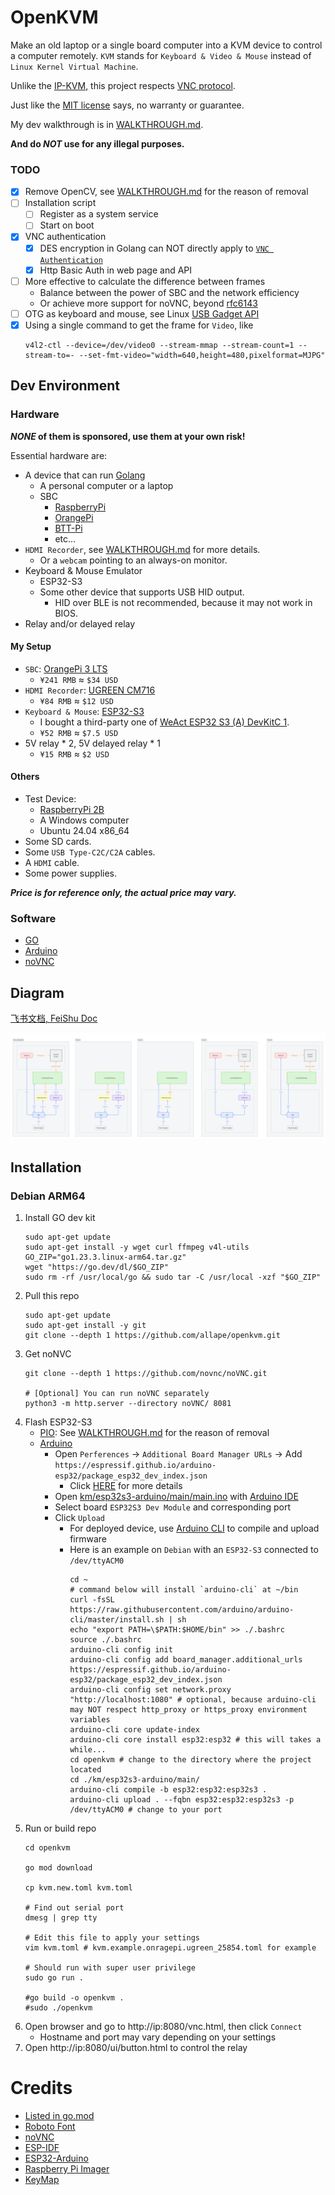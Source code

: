 # OpenKVM

Make an old laptop or a single board computer into a KVM device to control a computer remotely.
`KVM` stands for `Keyboard & Video & Mouse` instead of `Linux Kernel Virtual Machine`.

Unlike the [IP-KVM](https://github.com/tiny-pilot/tinypilot), this project
respects [VNC protocol](https://datatracker.ietf.org/doc/html/rfc6143).

Just like the [MIT license](./LICENSE) says, no warranty or guarantee.

My dev walkthrough is in [WALKTHROUGH.md](./WALKTHROUGH.md).

**And do _NOT_ use for any illegal purposes.**

### TODO

- [x] Remove OpenCV, see [WALKTHROUGH.md](WALKTHROUGH.md#opencv) for the reason of removal
- [ ] Installation script
    - [ ] Register as a system service
    - [ ] Start on boot
- [x] VNC authentication
    - [x] DES encryption in Golang can NOT directly apply to [`VNC Authentication`](https://datatracker.ietf.org/doc/html/rfc6143#section-7.1.2)
    - [x] Http Basic Auth in web page and API
- [ ] More effective to calculate the difference between frames
    - Balance between the power of SBC and the network efficiency
    - Or achieve more support for noVNC, beyond [rfc6143](https://datatracker.ietf.org/doc/html/rfc6143)
- [ ] OTG as keyboard and mouse, see
  Linux [USB Gadget API](https://www.kernel.org/doc/html/v4.16/driver-api/usb/gadget.html)
- [x] Using a single command to get the frame for `Video`, like
  ```shell
  v4l2-ctl --device=/dev/video0 --stream-mmap --stream-count=1 --stream-to=- --set-fmt-video="width=640,height=480,pixelformat=MJPG"
  ```

## Dev Environment

### Hardware

**_NONE_ of them is sponsored, use them at your own risk!**

Essential hardware are:

- A device that can run [Golang](https://go.dev/)
    - A personal computer or a laptop
    - SBC
        - [RaspberryPi](https://www.raspberrypi.com/)
        - [OrangePi](https://www.orangepi.org/)
        - [BTT-Pi](https://bigtree-tech.com/blogs/news/new-release-bigtreetech-btt-pi)
        - etc...
- `HDMI Recorder`, see [WALKTHROUGH.md](WALKTHROUGH.md#problem-with-hdmi-recorder) for more details.
    - Or a `webcam` pointing to an always-on monitor.
- Keyboard & Mouse Emulator
    - ESP32-S3
    - Some other device that supports USB HID output.
        - HID over BLE is not recommended, because it may not work in BIOS.
- Relay and/or delayed relay

#### My Setup

- `SBC`: [OrangePi 3 LTS](http://www.orangepi.cn/html/hardWare/computerAndMicrocontrollers/details/Orange-Pi-3-LTS.html)
    - `¥241 RMB` ≈ `$34 USD`
- `HDMI Recorder`: [UGREEN CM716](https://item.m.jd.com/product/100069462730.html)
    - `¥84 RMB` ≈ `$12 USD`
- `Keyboard & Mouse`: [ESP32-S3](https://docs.espressif.com/projects/esp-idf/en/latest/esp32s3/hw-reference/esp32s3/user-guide-devkitc-1.html)
    - I bought a third-party one of [WeAct ESP32 S3 (A) DevKitC 1](https://github.com/WeActStudio).
    - `¥52 RMB` ≈ `$7.5 USD`
- 5V relay * 2, 5V delayed relay * 1
    - `¥15 RMB` ≈ `$2 USD`

#### Others

- Test Device:
    - [RaspberryPi 2B](https://www.raspberrypi.com/products/raspberry-pi-2-model-b/)
    - A Windows computer
    - Ubuntu 24.04 x86_64
- Some SD cards.
- Some `USB Type-C2C/C2A` cables.
- A `HDMI` cable.
- Some power supplies.

_**Price is for reference only, the actual price may vary.**_

### Software

- [GO](https://go.dev/)
- [Arduino](https://www.arduino.cc/)
- [noVNC](https://github.com/novnc/noVNC)

## Diagram

[飞书文档, FeiShu Doc](https://qi58or3rjjg.feishu.cn/wiki/KTZewFOx9iRyzQkfdzTcu8linxc?from=from_copylink)

![diagram.png](./docs/diagram.png)

## Installation

### Debian ARM64

1. Install GO dev kit
   ```shell
   sudo apt-get update
   sudo apt-get install -y wget curl ffmpeg v4l-utils
   GO_ZIP="go1.23.3.linux-arm64.tar.gz"
   wget "https://go.dev/dl/$GO_ZIP"
   sudo rm -rf /usr/local/go && sudo tar -C /usr/local -xzf "$GO_ZIP"
   ```
2. Pull this repo
   ```shell
   sudo apt-get update
   sudo apt-get install -y git
   git clone --depth 1 https://github.com/allape/openkvm.git
   ```
3. Get noNVC
   ```shell
   git clone --depth 1 https://github.com/novnc/noVNC.git
   
   # [Optional] You can run noVNC separately
   python3 -m http.server --directory noVNC/ 8081
   ```
4. Flash ESP32-S3
    - [PIO](https://platformio.org/): See [WALKTHROUGH.md](WALKTHROUGH.md#pio-of-esp32) for the reason of removal
    - [Arduino](https://www.arduino.cc/)
        - Open `Perferences` -> `Additional Board Manager URLs` ->
          Add `https://espressif.github.io/arduino-esp32/package_esp32_dev_index.json`
            - Click [HERE](https://docs.espressif.com/projects/arduino-esp32/en/latest/installing.html#installing-using-arduino-ide) for more details
        - Open [km/esp32s3-arduino/main/main.ino](./km/esp32s3-arduino/main/main.ino)
          with [Arduino IDE](https://github.com/arduino/arduino-ide)
        - Select board `ESP32S3 Dev Module` and corresponding port
        - Click `Upload`
            - For deployed device, use [Arduino CLI](https://arduino.github.io/arduino-cli/1.1/installation/) to compile and upload firmware
            - Here is an example on `Debian` with an `ESP32-S3` connected to `/dev/ttyACM0`
              ```shell
              cd ~
              # command below will install `arduino-cli` at ~/bin
              curl -fsSL https://raw.githubusercontent.com/arduino/arduino-cli/master/install.sh | sh
              echo "export PATH=\$PATH:$HOME/bin" >> ./.bashrc
              source ./.bashrc
              arduino-cli config init
              arduino-cli config add board_manager.additional_urls https://espressif.github.io/arduino-esp32/package_esp32_dev_index.json
              arduino-cli config set network.proxy "http://localhost:1080" # optional, because arduino-cli may NOT respect http_proxy or https_proxy environment variables
              arduino-cli core update-index
              arduino-cli core install esp32:esp32 # this will takes a while...
              cd openkvm # change to the directory where the project located
              cd ./km/esp32s3-arduino/main/
              arduino-cli compile -b esp32:esp32:esp32s3 .
              arduino-cli upload . --fqbn esp32:esp32:esp32s3 -p /dev/ttyACM0 # change to your port
              ``` 
5. Run or build repo
   ```shell
   cd openkvm
   
   go mod download
   
   cp kvm.new.toml kvm.toml
   
   # Find out serial port
   dmesg | grep tty
   
   # Edit this file to apply your settings
   vim kvm.toml # kvm.example.onragepi.ugreen_25854.toml for example
   
   # Should run with super user privilege
   sudo go run .
   
   #go build -o openkvm .
   #sudo ./openkvm
   ```
6. Open browser and go to http://ip:8080/vnc.html, then click `Connect`
    - Hostname and port may vary depending on your settings
7. Open http://ip:8080/ui/button.html to control the relay

# Credits

- [Listed in go.mod](./go.mod)
- [Roboto Font](https://fonts.google.com/specimen/Roboto/about)
- [noVNC](https://github.com/novnc/noVNC)
- [ESP-IDF](https://docs.espressif.com/projects/esp-idf/en/latest/esp32s3/get-started/index.html)
- [ESP32-Arduino](https://docs.espressif.com/projects/arduino-esp32/en/latest/getting_started.html)
- [Raspberry Pi Imager](https://www.raspberrypi.com/software/)
- [KeyMap](https://github.com/qemu/keycodemapdb)
